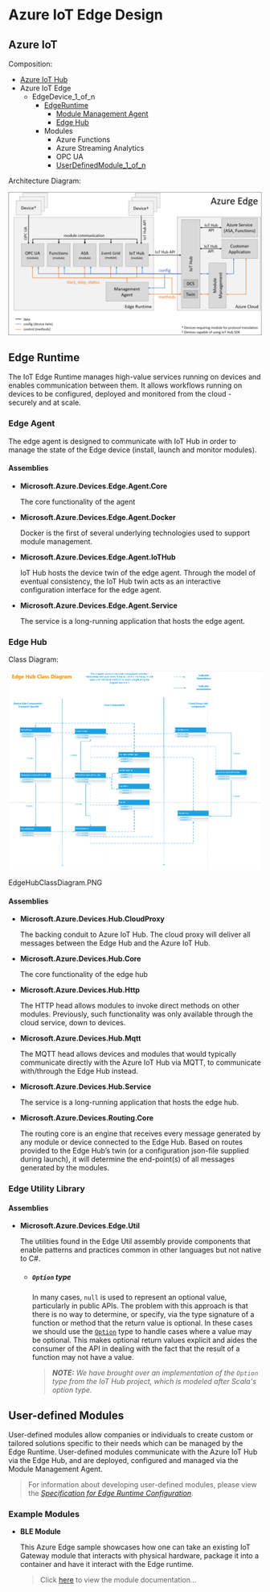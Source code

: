 Azure IoT Edge Design
=====================

Azure IoT
---------

Composition:

- [Azure IoT Hub](https://azure.microsoft.com/en-us/services/iot-hub/)
- Azure IoT Edge
  - EdgeDevice_1_of_n
    - [EdgeRuntime](#edge-runtime)
      - [Module Management Agent](#module-management-agent)
      - [Edge Hub](#edge-hub)
    - Modules
      - Azure Functions
      - Azure Streaming Analytics
      - OPC UA
      - [UserDefinedModule_1_of_n](#user-defined-modules)

Architecture Diagram:

![Azure IoT Architecture Diagram](./images/AzureIoTArchitecture.png)

Edge Runtime
------------

The IoT Edge Runtime manages high-value services running on devices and enables communication between them. It allows workflows running on devices to be configured, deployed and monitored from the cloud - securely and at scale.

### Edge Agent

  The edge agent is designed to communicate with IoT Hub in order to manage the state of the Edge device (install, launch and monitor modules).
  
#### Assemblies

- **Microsoft.Azure.Devices.Edge.Agent.Core**

  The core functionality of the agent

- **Microsoft.Azure.Devices.Edge.Agent.Docker**

  Docker is the first of several underlying technologies used to support module management.

- **Microsoft.Azure.Devices.Edge.Agent.IoTHub**

  IoT Hub hosts the device twin of the edge agent. Through the model of eventual consistency, the IoT Hub twin acts as an interactive configuration interface for the edge agent.

- **Microsoft.Azure.Devices.Edge.Agent.Service**

  The service is a long-running application that hosts the edge  agent.

### Edge Hub

Class Diagram:

![Edge Hub Class Diagram](./images/EdgeHubClassDiagram.png)

EdgeHubClassDiagram.PNG

#### Assemblies

- **Microsoft.Azure.Devices.Hub.CloudProxy**

  The backing conduit to Azure IoT Hub. The cloud proxy will deliver all messages between the Edge Hub and the Azure IoT Hub.

- **Microsoft.Azure.Devices.Hub.Core**

  The core functionality of the edge hub

- **Microsoft.Azure.Devices.Hub.Http**

  The HTTP head allows modules to invoke direct methods on other modules. Previously, such functionality was only available through the cloud service, down to devices.

- **Microsoft.Azure.Devices.Hub.Mqtt**

  The MQTT head allows devices and modules that would typically communicate directly with the Azure IoT Hub via MQTT, to communicate with/through the Edge Hub instead.

- **Microsoft.Azure.Devices.Hub.Service**

  The service is a long-running application that hosts the edge hub.

- **Microsoft.Azure.Devices.Routing.Core**

  The routing core is an engine that receives every message generated by any module or device connected to the Edge Hub. Based on routes provided to the Edge Hub’s twin (or a configuration json-file supplied during launch), it will determine the end-point(s) of all messages generated by the modules.

### Edge Utility Library

#### Assemblies

- **Microsoft.Azure.Devices.Edge.Util**

  The utilities found in the Edge Util assembly provide components that enable patterns and practices common in other languages but not native to C#.

  - ##### `Option` type

    In many cases, `null` is used to represent an optional value, particularly in public APIs. The problem with this approach is that there is no way to determine, or specify, via the type signature of a function or method that the return value is optional. In these cases we should use the [`Option`](https://en.wikipedia.org/wiki/Option_type) type to handle cases where a value may be optional. This makes optional return values explicit and aides the consumer of the API in dealing with the fact that the result of a function may not have a value.

    > ***NOTE:** We have brought over an implementation of the `Option` type from the IoT Hub project, which is modeled after Scala's option type.*


User-defined Modules
--------------------

User-defined modules allow companies or individuals to create custom or tailored solutions specific to their needs which can be managed by the Edge Runtime. User-defined modules communicate with the Azure IoT Hub via the Edge Hub, and are deployed, configured and managed via the Module Management Agent.

> For information about developing user-defined modules, please view the [*Specification for Edge Runtime Configuration*](./EdgeRuntimeConfigSpec.md).

### Example Modules

- **BLE Module**

  This Azure Edge sample showcases how one can take an existing IoT Gateway module that interacts with physical hardware, package it into a container and have it interact with the Edge runtime.

  > Click [here](../edge-modules/ble/README.md) to view the module documentation...
